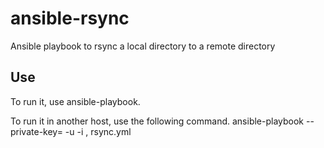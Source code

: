 # ansible-rsync
Ansible playbook to rsync a local directory to a remote directory

## Use
To run it, use ansible-playbook.

To run it in another host, use the following command.
ansible-playbook --private-key=<identfile> -u <connection-user> -i <host-ip>, rsync.yml
